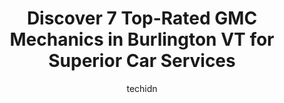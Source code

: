 ---
layout: ampstory
image: https://images.unsplash.com/photo-1494697536454-6f39e2cc972d?ixlib=rb-4.0.3&ixid=MnwxMjA3fDB8MHxwaG90by1wYWdlfHx8fGVufDB8fHx8&auto=format&fit=crop&w=640&h=853&q=80
author: techidn
featured: false
description: Looking for reliable and skilled GMC Mechanic in Burlington VT, USA? Your search ends here with the 7 best GMC Mechanic in town. With their expertise and commitment to delivering exceptional
title: Discover 7 Top-Rated GMC Mechanics in Burlington VT for Superior Car Services
cover:
   title: Discover 7 Top-Rated GMC Mechanics in Burlington VT for Superior Car Services
   subtitle: Rickpate
   background: https://images.unsplash.com/photo-1494697536454-6f39e2cc972d?ixlib=rb-4.0.3&ixid=MnwxMjA3fDB8MHxwaG90by1wYWdlfHx8fGVufDB8fHx8&auto=format&fit=crop&w=640&h=853&q=80

pages: 
 - layout: thirds
   top: <h1>#1 Key Motors of South Burlington</h1>
   bottom: "<p>Had a great experience at Key this week. We went in without an appointment and Sophie greeted us upon arrival. Very nice young lady went above and beyond. She helped with</p>"
   background: https://www.knot35.com/toplist/wp-content/uploads/2023/06/best-gmc-mechanic-1-in-burlington-vt-1685839366.jpeg
   backgroundblur: true
 - layout: thirds
   top: <h1>#2 Midas Auto Service Experts</h1>
   bottom: "<p>60 Midas Dr, South Burlington, VT 05403, United States</p>"
   background: https://www.knot35.com/toplist/wp-content/uploads/2023/06/best-gmc-mechanic-2-in-burlington-vt-1685839366.jpeg
   cta:
      link: https://www.knot35.com/toplist/discover-7-top-rated-gmc-mechanics-in-burlington-vt-for-superior-car-services/
      text: Discover 7 Top-Rated GMC Mechanics in Burlington VT for Superior Car Services
 - layout: thirds
   top: <h1>#3 Noyes Automotive & Tire</h1>
   bottom: "<p>777 Pine St, Burlington, VT 05401, United States</p>"
   background: https://www.knot35.com/toplist/wp-content/uploads/2023/06/best-gmc-mechanic-3-in-burlington-vt-1685839367.jpeg
   cta:
      link: https://www.knot35.com/toplist/discover-7-top-rated-gmc-mechanics-in-burlington-vt-for-superior-car-services/
      text: Discover 7 Top-Rated GMC Mechanics in Burlington VT for Superior Car Services
 - layout: thirds
   top: <h1>#4 Bouchard & Sons Garage</h1>
   bottom: "<p>16 San Remo Dr, South Burlington, VT 05403, United States</p>"
   background: https://images.unsplash.com/photo-1574169208507-84376144848b?ixlib=rb-4.0.3&ixid=MnwxMjA3fDB8MHxwaG90by1wYWdlfHx8fGVufDB8fHx8&auto=format&fit=crop&w=640&h=853&q=80
   cta:
      link: https://www.knot35.com/toplist/discover-7-top-rated-gmc-mechanics-in-burlington-vt-for-superior-car-services/
      text: Discover 7 Top-Rated GMC Mechanics in Burlington VT for Superior Car Services
 - layout: thirds
   top: <h1>#5 Girlington Garage, LLC</h1>
   bottom: "<p>2 Harbor View Rd, South Burlington, VT 05403, United States</p>"
   background: https://images.unsplash.com/photo-1608501821300-4f99e58bba77?ixlib=rb-4.0.3&ixid=MnwxMjA3fDB8MHxwaG90by1wYWdlfHx8fGVufDB8fHx8&auto=format&fit=crop&w=640&h=853&q=80
   cta:
      link: https://www.knot35.com/toplist/discover-7-top-rated-gmc-mechanics-in-burlington-vt-for-superior-car-services/
      text: Discover 7 Top-Rated GMC Mechanics in Burlington VT for Superior Car Services
 - layout: thirds
   top: <h1>#6 New England Automotive</h1>
   bottom: "<p>10 Gregory Dr, South Burlington, VT 05403, United States</p>"
   background: https://images.unsplash.com/photo-1509114397022-ed747cca3f65?ixlib=rb-4.0.3&ixid=MnwxMjA3fDB8MHxwaG90by1wYWdlfHx8fGVufDB8fHx8&auto=format&fit=crop&w=640&h=853&q=80
   cta:
      link: https://www.knot35.com/toplist/discover-7-top-rated-gmc-mechanics-in-burlington-vt-for-superior-car-services/
      text: Discover 7 Top-Rated GMC Mechanics in Burlington VT for Superior Car Services
 - layout: thirds
   top: <h1>#7 A One Automotive Repair</h1>
   bottom: "<p>56 N Winooski Ave, Burlington, VT 05401, United States</p>"
   background: https://images.unsplash.com/photo-1518640467707-6811f4a6ab73?ixlib=rb-4.0.3&ixid=MnwxMjA3fDB8MHxwaG90by1wYWdlfHx8fGVufDB8fHx8&auto=format&fit=crop&w=640&h=853&q=80
   cta:
      link: https://www.knot35.com/toplist/discover-7-top-rated-gmc-mechanics-in-burlington-vt-for-superior-car-services/
      text: Discover 7 Top-Rated GMC Mechanics in Burlington VT for Superior Car Services
 - layout: thirds
   middle: Continue reading...
   background: https://images.unsplash.com/photo-1484589065579-248aad0d8b13?ixlib=rb-4.0.3&ixid=MnwxMjA3fDB8MHxwaG90by1wYWdlfHx8fGVufDB8fHx8&auto=format&fit=crop&w=640&h=853&q=80
   cta:
      link: https://www.knot35.com/toplist/discover-7-top-rated-gmc-mechanics-in-burlington-vt-for-superior-car-services/
      text: Discover 7 Top-Rated GMC Mechanics in Burlington VT for Superior Car Services
      
---